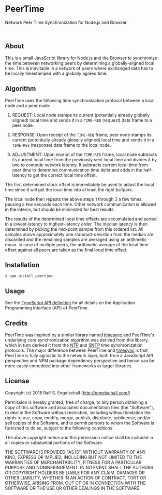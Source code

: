 
PeerTime
========

Network Peer Time Synchronization for Node.js and Browser.

<p/>
<img src="https://nodei.co/npm/peertime.png?downloads=true&stars=true" alt=""/>

<p/>
<img src="https://david-dm.org/rse/peertime.png" alt=""/>

About
-----

This is a small JavaScript library for Node.js and the Browser to
synchronize the time between networking peers by determining a
globally-aligned local time. This is inevitable in a network of peers
where exchanged data has to be locally timestamped with a globally
agreed time.

Algorithm
---------

PeerTime uses the following time synchronization protocol between a local node and
a peer node:

1. REQUEST: Local node stamps its current (potentially already globally aligned)
   local time and sends it in a `TIME-REQ` (request) data frame to a peer node.

2. RESPONSE: Upon receipt of the `TIME-REQ` frame, peer node stamps its
   current (potentially already globally aligned) local time and sends it
   in a `TIME-RES` (response) data frame to the local node.

3. ADJUSTMENT: Upon receipt of the `TIME-RES` frame, local node
   subtracts its current local time from the previously sent local time and
   divides it by two to compute network latency. It subtracts current local
   time from peer time to determine communication time delta and adds in
   the half-latency to get the correct local time offset.

The first determined clock offset is immediately be used to adjust the local time
since it will get the local time into at least the right ballpark.

The local node then repeats the above steps 1 through 3 a few times,
pausing a few seconds each time. Other network communication is allowed
in the interim, but should be minimized for best results.

The results of the determined local time offsets are accumulated and
sorted in a lowest-latency to highest-latency order. The median latency
is then determined by picking the mid-point sample from this ordered
list. All samples above approximately one standard-deviation from the
median are discarded and the remaining samples are averaged using an
arithmetic mean. In case of multiple peers, the arithmetic average of
the local time offset against all peers are taken as the final local
time offset.

Installation
------------

```shell
$ npm install peertime
```

Usage
-----

See the [TypeScript API definition](./src/peertime.d.ts) for all details
on the Application Programming Interface (API) of PeerTime.

Credits
-------

PeerTime was inspired by a similar library named
[timesync](https://github.com/enmasseio/timesync) and
PeerTime's underlying core synchronization algorithm was
derived from this library, which in turn derived it from the
[NTP](https://en.wikipedia.org/wiki/Network_Time_Protocol) and
[SNTP](http://www.mine-control.com/zack/timesync/timesync.html) time
synchronization protocols. The major difference between PeerTime and
[timesync](https://github.com/enmasseio/timesync) is that PeerTime
is fully agnostic to the network layer, both from a JavaScript API
perspective and NPM package dependency perspective and hence can be more
easily embedded into other frameworks or larger libraries.

License
-------

Copyright (c) 2018 Ralf S. Engelschall (http://engelschall.com/)

Permission is hereby granted, free of charge, to any person obtaining
a copy of this software and associated documentation files (the
"Software"), to deal in the Software without restriction, including
without limitation the rights to use, copy, modify, merge, publish,
distribute, sublicense, and/or sell copies of the Software, and to
permit persons to whom the Software is furnished to do so, subject to
the following conditions:

The above copyright notice and this permission notice shall be included
in all copies or substantial portions of the Software.

THE SOFTWARE IS PROVIDED "AS IS", WITHOUT WARRANTY OF ANY KIND,
EXPRESS OR IMPLIED, INCLUDING BUT NOT LIMITED TO THE WARRANTIES OF
MERCHANTABILITY, FITNESS FOR A PARTICULAR PURPOSE AND NONINFRINGEMENT.
IN NO EVENT SHALL THE AUTHORS OR COPYRIGHT HOLDERS BE LIABLE FOR ANY
CLAIM, DAMAGES OR OTHER LIABILITY, WHETHER IN AN ACTION OF CONTRACT,
TORT OR OTHERWISE, ARISING FROM, OUT OF OR IN CONNECTION WITH THE
SOFTWARE OR THE USE OR OTHER DEALINGS IN THE SOFTWARE.

